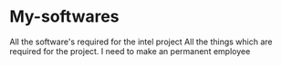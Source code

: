 # My-softwares
All the software's required for the intel project
All the things which are required for the project.
I need to make an permanent employee

